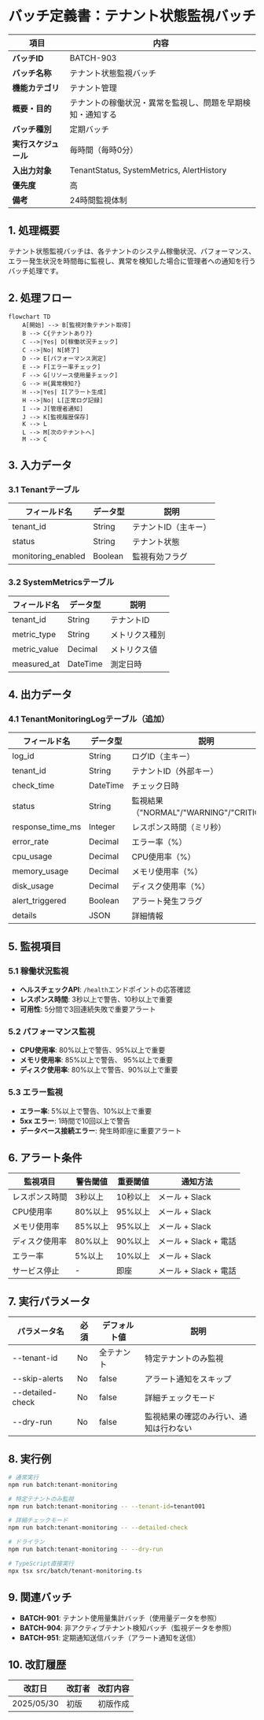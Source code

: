 # バッチ定義書：テナント状態監視バッチ

| 項目                | 内容                                                                                |
|---------------------|------------------------------------------------------------------------------------|
| **バッチID**        | BATCH-903                                                                          |
| **バッチ名称**      | テナント状態監視バッチ                                                              |
| **機能カテゴリ**    | テナント管理                                                                        |
| **概要・目的**      | テナントの稼働状況・異常を監視し、問題を早期検知・通知する                          |
| **バッチ種別**      | 定期バッチ                                                                          |
| **実行スケジュール**| 毎時間（毎時0分）                                                                   |
| **入出力対象**      | TenantStatus, SystemMetrics, AlertHistory                                          |
| **優先度**          | 高                                                                                  |
| **備考**            | 24時間監視体制                                                                      |

## 1. 処理概要

テナント状態監視バッチは、各テナントのシステム稼働状況、パフォーマンス、エラー発生状況を時間毎に監視し、異常を検知した場合に管理者への通知を行うバッチ処理です。

## 2. 処理フロー

```mermaid
flowchart TD
    A[開始] --> B[監視対象テナント取得]
    B --> C{テナントあり?}
    C -->|Yes| D[稼働状況チェック]
    C -->|No| N[終了]
    D --> E[パフォーマンス測定]
    E --> F[エラー率チェック]
    F --> G[リソース使用量チェック]
    G --> H{異常検知?}
    H -->|Yes| I[アラート生成]
    H -->|No| L[正常ログ記録]
    I --> J[管理者通知]
    J --> K[監視履歴保存]
    K --> L
    L --> M[次のテナントへ]
    M --> C
```

## 3. 入力データ

### 3.1 Tenantテーブル

| フィールド名      | データ型 | 説明                                           |
|-------------------|----------|------------------------------------------------|
| tenant_id         | String   | テナントID（主キー）                           |
| status            | String   | テナント状態                                   |
| monitoring_enabled| Boolean  | 監視有効フラグ                                 |

### 3.2 SystemMetricsテーブル

| フィールド名      | データ型 | 説明                                           |
|-------------------|----------|------------------------------------------------|
| tenant_id         | String   | テナントID                                     |
| metric_type       | String   | メトリクス種別                                 |
| metric_value      | Decimal  | メトリクス値                                   |
| measured_at       | DateTime | 測定日時                                       |

## 4. 出力データ

### 4.1 TenantMonitoringLogテーブル（追加）

| フィールド名      | データ型 | 説明                                           |
|-------------------|----------|------------------------------------------------|
| log_id            | String   | ログID（主キー）                               |
| tenant_id         | String   | テナントID（外部キー）                         |
| check_time        | DateTime | チェック日時                                   |
| status            | String   | 監視結果（"NORMAL"/"WARNING"/"CRITICAL"）      |
| response_time_ms  | Integer  | レスポンス時間（ミリ秒）                       |
| error_rate        | Decimal  | エラー率（%）                                  |
| cpu_usage         | Decimal  | CPU使用率（%）                                 |
| memory_usage      | Decimal  | メモリ使用率（%）                              |
| disk_usage        | Decimal  | ディスク使用率（%）                            |
| alert_triggered   | Boolean  | アラート発生フラグ                             |
| details           | JSON     | 詳細情報                                       |

## 5. 監視項目

### 5.1 稼働状況監視

- **ヘルスチェックAPI**: `/health`エンドポイントの応答確認
- **レスポンス時間**: 3秒以上で警告、10秒以上で重要
- **可用性**: 5分間で3回連続失敗で重要アラート

### 5.2 パフォーマンス監視

- **CPU使用率**: 80%以上で警告、95%以上で重要
- **メモリ使用率**: 85%以上で警告、 95%以上で重要
- **ディスク使用率**: 80%以上で警告、90%以上で重要

### 5.3 エラー監視

- **エラー率**: 5%以上で警告、10%以上で重要
- **5xx エラー**: 1時間で10回以上で警告
- **データベース接続エラー**: 発生時即座に重要アラート

## 6. アラート条件

| 監視項目          | 警告閾値    | 重要閾値    | 通知方法                |
|-------------------|-------------|-------------|-------------------------|
| レスポンス時間    | 3秒以上     | 10秒以上    | メール + Slack          |
| CPU使用率         | 80%以上     | 95%以上     | メール + Slack          |
| メモリ使用率      | 85%以上     | 95%以上     | メール + Slack          |
| ディスク使用率    | 80%以上     | 90%以上     | メール + Slack + 電話   |
| エラー率          | 5%以上      | 10%以上     | メール + Slack          |
| サービス停止      | -           | 即座       | メール + Slack + 電話   |

## 7. 実行パラメータ

| パラメータ名        | 必須 | デフォルト値 | 説明                                           |
|---------------------|------|--------------|------------------------------------------------|
| --tenant-id         | No   | 全テナント   | 特定テナントのみ監視                           |
| --skip-alerts       | No   | false        | アラート通知をスキップ                         |
| --detailed-check    | No   | false        | 詳細チェックモード                             |
| --dry-run           | No   | false        | 監視結果の確認のみ行い、通知は行わない         |

## 8. 実行例

```bash
# 通常実行
npm run batch:tenant-monitoring

# 特定テナントのみ監視
npm run batch:tenant-monitoring -- --tenant-id=tenant001

# 詳細チェックモード
npm run batch:tenant-monitoring -- --detailed-check

# ドライラン
npm run batch:tenant-monitoring -- --dry-run

# TypeScript直接実行
npx tsx src/batch/tenant-monitoring.ts
```

## 9. 関連バッチ

- **BATCH-901**: テナント使用量集計バッチ（使用量データを参照）
- **BATCH-904**: 非アクティブテナント検知バッチ（監視データを参照）
- **BATCH-951**: 定期通知送信バッチ（アラート通知を送信）

## 10. 改訂履歴

| 改訂日     | 改訂者 | 改訂内容                                         |
|------------|--------|--------------------------------------------------|
| 2025/05/30 | 初版   | 初版作成                                         |
